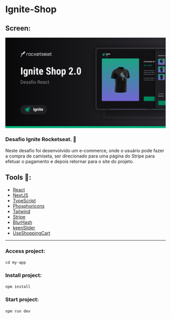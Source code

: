 # Ignite-Shop

## Screen:

<img src="my-app/github/Cover.png" alt="Capa do desafio Ignite Shop" width="600px"/>


### Desafio Ignite Rocketseat. 🚀

Neste desafio foi desenvolvido um e-commerce, onde o usuário pode fazer a compra de camiseta, ser direcionado para uma página do Stripe para efetuar o pagamento e depois retornar para o site do projeto.

## Tools 🔧:

* [React](https://pt-br.reactjs.org/)
* [NextJS](https://nextjs.org/)
* [TypeScript](https://www.typescriptlang.org/)
* [Phosphoricons](https://phosphoricons.com/)
* [Tailwind](https://tailwindcss.com/)
* [Stripe](https://stripe.com/en-br)
* [BlurHash](https://blurha.sh/)
* [keenSlider](https://keen-slider.io/)
* [UseShoppingCart](https://useshoppingcart.com/)

---

### Access project:
`cd my-app`

### Install project:
`npm install`

### Start project:
`npm run dev`

